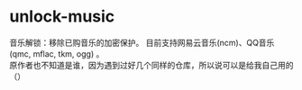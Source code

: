 # unlock-music
音乐解锁：移除已购音乐的加密保护。 目前支持网易云音乐(ncm)、QQ音乐(qmc, mflac, tkm, ogg) 。                  
原作者也不知道是谁，因为遇到过好几个同样的仓库，所以说可以是给我自己用的（）
